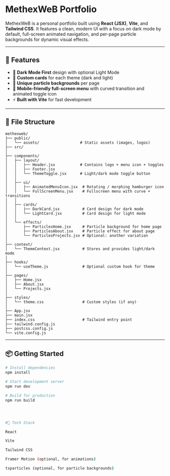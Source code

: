 # MethexWeB Portfolio

MethexWeB is a personal portfolio built using **React (JSX)**, **Vite**, and **Tailwind CSS**. It features a clean, modern UI with a focus on dark mode by default, full-screen animated navigation, and per-page particle backgrounds for dynamic visual effects.
 
---

## 🚀 Features

- 🌙 **Dark Mode First** design with optional Light Mode
- 🎨 **Custom cards** for each theme (dark and light)
- 💫 **Unique particle backgrounds** per page
- 📱 **Mobile-friendly full-screen menu** with curved transition and animated toggle icon
- ⚡ **Built with Vite** for fast development

---

## 🧩 File Structure




```
methexweb/
├── public/
│   └── assets/                  # Static assets (images, logos)
├── src/
│
├── components/
│   ├── layout/
│   │   ├── Header.jsx           # Contains logo + menu icon + toggles
│   │   ├── Footer.jsx
│   │   └── ThemeToggle.jsx      # Light/dark mode toggle button
│   │
│   ├── ui/
│   │   ├── AnimatedMenuIcon.jsx  # Rotating / morphing hamburger icon
│   │   └── FullScreenMenu.jsx    # Fullscreen menu with curve + transitions
│   │
│   ├── cards/
│   │   ├── DarkCard.jsx          # Card design for dark mode
│   │   └── LightCard.jsx         # Card design for light mode
│   │
│   └── effects/
│       ├── ParticlesHome.jsx     # Particle background for home page
│       ├── ParticlesAbout.jsx    # Particle effect for about page
│       └── ParticlesProjects.jsx # Optional: another variation
│
├── context/
│   └── ThemeContext.jsx          # Stores and provides light/dark mode
│
├── hooks/
│   └── useTheme.js               # Optional custom hook for theme
│
├── pages/
│   ├── Home.jsx
│   ├── About.jsx
│   └── Projects.jsx
│
├── styles/
│   └── theme.css                 # Custom styles (if any)
│
├── App.jsx
├── main.jsx
├── index.css                     # Tailwind entry point
├── tailwind.config.js
├── postcss.config.js
└── vite.config.js
```

---

## 📦 Getting Started

```bash
# Install dependencies
npm install

# Start development server
npm run dev

# Build for production
npm run build




#🔧 Tech Stack

React

Vite

Tailwind CSS

Framer Motion (optional, for animations)

tsparticles (optional, for particle backgrounds)
